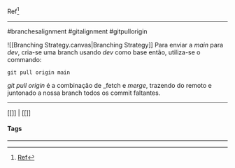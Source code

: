
Ref[^1]
***
#branchesalignment #gitalignment #gitpullorigin

![[Branching Strategy.canvas|Branching Strategy]]
Para enviar a _main_ para _dev_, cria-se uma branch usando _dev_ como base
então, utiliza-se o commando:
```
git pull origin main
```

_git pull origin_ é a combinação de _fetch e _merge_, trazendo do remoto e juntonado a nossa branch todos os commit faltantes.

***
[[]] | [[]]
#### Tags
***
[^1]: [Ref](#)